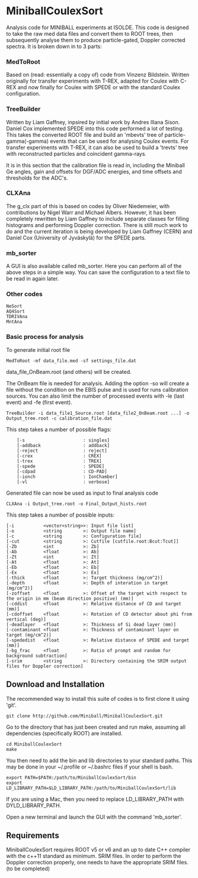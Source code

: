 # MiniballCoulexSort
Analysis code for MINIBALL experiments at ISOLDE. This code is designed to take the raw med data files and convert them to ROOT trees, then subsequently analyse them to produce particle-gated, Doppler corrected spectra. It is broken down in to 3 parts:

### MedToRoot
Based on (read: essentially a copy of) code from Vinzenz Bildstein.
Written originally for transfer experiments with T-REX, adapted for Coulex with C-REX and now finally for Coulex with SPEDE or with the standard Coulex configuration.

### TreeBuilder
Written by Liam Gaffney, inpsired by initial work by Andres Illana Sison. Daniel Cox implemented SPEDE into this code performed a lot of testing. This takes the converted ROOT file and build an 'mbevts' tree of particle-gamma(-gamma) events that can be used for analysing Coulex events. For transfer experiments with T-REX, it can also be used to build a 'trevts' tree with reconstructed particles and coincident gamma-rays. 

It is in this section that the calibration file is read in, including the Miniball Ge angles, gain and offsets for DGF/ADC energies, and time offsets and thresholds for the ADC's.

### CLXAna
The g_clx part of this is based on codes by Oliver Niedemeier, with contributions by Nigel Warr and Michael Albers. However, it has been completely rewritten by Liam Gaffney to include separate classes for filling histograms and performing Doppler correction. There is still much work to do and the current iteration is being developed by Liam Gaffney (CERN) and Daniel Cox (University of Jyväskylä) for the SPEDE parts.

### mb_sorter

A GUI is also available called mb_sorter. Here you can perform all of the above steps in a simple way. You can save the configuration to a text file to be read in again later.

### Other codes

```
NeSort
AQ4Sort
TDRIVAna
MntAna
```

### Basic process for analysis

To generate initial root file
```
MedToRoot -mf data_file.med -sf settings_file.dat
```
data_file_OnBeam.root (and others) will be created.

The OnBeam file is needed for analysis. Adding the option -so will create a file without the condition on the EBIS pulse and is used for runs calibration sources. You can also limit the number of processed events with -le (last event) and -fe (first event).

```
TreeBuilder -i data_file1_Source.root [data_file2_OnBeam.root ...] -o Output_tree.root -c calibration_file.dat
```
This step takes a number of possible flags:
```
	[-s                      : singles]
	[-addback                : addback]
	[-reject                 : reject]
	[-crex                   : CREX]
	[-trex                   : TREX]
	[-spede                  : SPEDE]
	[-cdpad                  : CD-PAD]
	[-ionch                  : IonChamber]
	[-vl                     : verbose]
```
Generated file can now be used as input to final analysis code

```
CLXAna -i Output_tree.root -o Final_Output_hists.root
```
This step takes a number of possible inputs:
```
[-i           <vector<string>>: Input file list]
[-o           <string        >: Output file name]
[-c           <string        >: Configuration file]
[-cut         <string        >: Cutfile [cutfile.root:Bcut:Tcut]]
[-Zb          <int           >: Zb]
[-Ab          <float         >: Ab]
[-Zt          <int           >: Zt]
[-At          <float         >: At]
[-Eb          <float         >: Eb]
[-Ex          <float         >: Ex]
[-thick       <float         >: Target thickness (mg/cm^2)]
[-depth       <float         >: Depth of interation in target (mg/cm^2)]
[-zoffset     <float         >: Offset of the target with respect to the origin in mm (beam direction positive) (mm)]
[-cddist      <float         >: Relative distance of CD and target (mm)]
[-cdoffset    <float         >: Rotation of CD detector about phi from vertical (deg)]
[-deadlayer   <float         >: Thickness of Si dead layer (mm)]
[-contaminant <float         >: Thickness of contaminant layer on target (mg/cm^2)]
[-spededist   <float         >: Relative distance of SPEDE and target (mm)]
[-bg_frac     <float         >: Ratio of prompt and random for background subtraction]
[-srim        <string        >: Directory containing the SRIM output files for Doppler correction]
```

## Download and Installation

The recommended way to install this suite of codes is to first clone it using 'git'.
```
git clone http://github.com/Miniball/MiniballCoulexSort.git
```
Go to the directory that has just been created and run make,
assuming all dependencies (specifically ROOT) are installed.
```
cd MiniballCoulexSort
make
```
You then need to add the bin and lib directories to your standard paths.
This may be done in your ~/.profile or ~/.bashrc files if your shell is bash.
```
export PATH=$PATH:/path/to/MiniballCoulexSort/bin
export LD_LIBRARY_PATH=$LD_LIBRARY_PATH:/path/to/MiniballCoulexSort/lib
```
If you are using a Mac, then you need to replace LD_LIBRARY_PATH with DYLD_LIBRARY_PATH.

Open a new terminal and launch the GUI with the command 'mb_sorter'.


## Requirements

MiniballCoulexSort requires ROOT v5 or v6 and an up to date C++ compiler with the c++11 standard as minimum.
SRIM files. In order to perform the Doppler correction properly, one needs to have the appropriate SRIM files. (to be completed)
